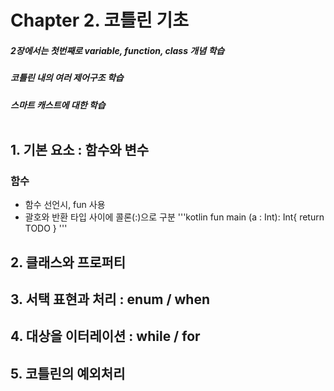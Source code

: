 # Chapter 2. 코틀린 기초<br>
##### 2장에서는 첫번째로 variable, function, class 개념 학습 
##### 코틀린 내의 여러 제어구조 학습
##### 스마트 캐스트에 대한 학습<br><br>

## 1. 기본 요소 : 함수와 변수<br>
### 함수
- 함수 선언시, fun 사용
- 괄호와 반환 타입 사이에 콜론(:)으로 구분
'''kotlin
fun main (a : Int): Int{
    return TODO
}
'''

## 2. 클래스와 프로퍼티<br>
## 3. 서택 표현과 처리 : enum / when<br>
## 4. 대상을 이터레이션 : while / for<br>
## 5. 코틀린의 예외처리<br>
